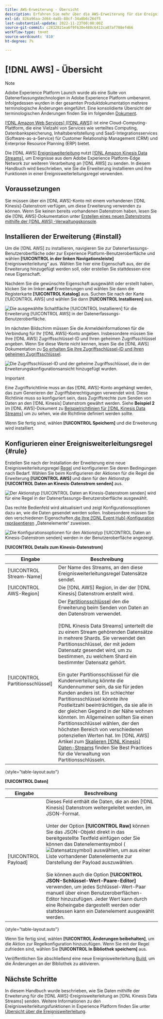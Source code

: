 ```yaml
---
title: AWS-Erweiterung - Übersicht
description: Erfahren Sie mehr über die AWS-Erweiterung für die Ereignisweiterleitung in Adobe Experience Platform.
exl-id: 826a96aa-2d64-4a8b-88cf-34a0b6c26df5
last-substantial-update: 2022-11-23T00:00:00Z
source-git-commit: c2832821ea6f9f630e480c6412ca07af788efd66
workflow-type: tm+mt
source-wordcount: '810'
ht-degree: 7%

---
```


# [!DNL AWS] - Übersicht

>[!NOTE]
>
>Adobe Experience Platform Launch wurde als eine Suite von Datenerfassungstechnologien in Adobe Experience Platform umbenannt. Infolgedessen wurden in der gesamten Produktdokumentation mehrere terminologische Änderungen eingeführt. Eine konsolidierte Übersicht der terminologischen Änderungen finden Sie im folgenden [Dokument](../../../term-updates.md).

[[!DNL Amazon Web Services] ([!DNL AWS])](https://aws.amazon.com/) ist eine Cloud-Computing-Plattform, die eine Vielzahl von Services wie verteiltes Computing, Datenbankspeicherung, Inhaltsbereitstellung und SaaS-Integrationsservices (Software-as-a-Service) für Customer Relationship Management (CRM) und Enterprise Resource Planning (ERP) bietet.

Die [!DNL AWS] [Ereignisweiterleitung](../../../ui/event-forwarding/overview.md) nutzt [[!DNL Amazon Kinesis Data Streams]](https://docs.aws.amazon.com/streams/latest/dev/introduction.html), um Ereignisse aus dem Adobe Experience Platform-Edge Network zur weiteren Verarbeitung an [!DNL AWS] zu senden. In diesem Handbuch wird beschrieben, wie Sie die Erweiterung installieren und ihre Funktionen in einer Ereignisweiterleitungsregel verwenden.

## Voraussetzungen

Sie müssen über ein [!DNL AWS]-Konto mit einem vorhandenen [!DNL Kinesis]-Datenstrom verfügen, um diese Erweiterung verwenden zu können. Wenn Sie keinen bereits vorhandenen Datenstrom haben, lesen Sie die [!DNL AWS]-Dokumentation unter [Erstellen eines neuen Datenstroms mithilfe der  [!DNL AWS] -Verwaltungskonsole](https://docs.aws.amazon.com/streams/latest/dev/how-do-i-create-a-stream.html).

## Installieren der Erweiterung {#install}

Um die [!DNL AWS] zu installieren, navigieren Sie zur Datenerfassungs-Benutzeroberfläche oder zur Experience Platform-Benutzeroberfläche und wählen **[!UICONTROL in der linken Navigationsleiste]** Ereignisweiterleitung“ aus. Wählen Sie hier eine Eigenschaft aus, der die Erweiterung hinzugefügt werden soll, oder erstellen Sie stattdessen eine neue Eigenschaft.

Nachdem Sie die gewünschte Eigenschaft ausgewählt oder erstellt haben, klicken Sie im linken **auf** Erweiterungen und wählen Sie dann die Registerkarte **[!UICONTROL Katalog]** aus. Suchen Sie nach der Karte [!UICONTROL AWS] und wählen Sie dann **[!UICONTROL Installieren]** aus.

![Die ausgewählte Schaltfläche [!UICONTROL Installieren] für die Erweiterung [!UICONTROL AWS] in der Datenerfassungs-Benutzeroberfläche.](../../../images/extensions/server/aws/install.png)

Im nächsten Bildschirm müssen Sie die Anmeldeinformationen für die Verbindung für Ihr [!DNL AWS]-Konto angeben. Insbesondere müssen Sie Ihre [!DNL AWS] Zugriffsschlüssel-ID und Ihren geheimen Zugriffsschlüssel angeben. Wenn Sie diese Werte nicht kennen, lesen Sie die [!DNL AWS] Dokumentation zu [So erhalten Sie Ihre Zugriffsschlüssel-ID und Ihren geheimen Zugriffsschlüssel](https://docs.aws.amazon.com/powershell/latest/userguide/pstools-appendix-sign-up.html).

![Die Zugriffsschlüssel-ID und der geheime Zugriffsschlüssel, die in der Erweiterungskonfigurationsansicht hinzugefügt wurden.](../../../images/extensions/server/aws/credentials.png)

>[!IMPORTANT]
>
>Eine Zugriffsrichtlinie muss an das [!DNL AWS]-Konto angehängt werden, das zum Generieren der Zugriffsberechtigungen verwendet wird. Diese Richtlinie muss so konfiguriert sein, dass Zugriffsrechte zum Senden von Daten an den [!DNL Kinesis] Datenstrom gewährt werden. Siehe **Beispiel 2** im [!DNL AWS]-Dokument zu [Beispielrichtlinien für [!DNL Kinesis Data Streams]](https://docs.aws.amazon.com/streams/latest/dev/controlling-access.html#kinesis-using-iam-examples) um zu sehen, wie die Richtlinie definiert werden sollte.

Wenn Sie fertig sind, wählen **[!UICONTROL Speichern]** und die Erweiterung wird installiert.

## Konfigurieren einer Ereignisweiterleitungsregel {#rule}

Erstellen Sie nach der Installation der Erweiterung eine neue Ereignisweiterleitungsregel [Regel](../../../ui/managing-resources/rules.md) und konfigurieren Sie deren Bedingungen nach Bedarf. Wählen Sie beim Konfigurieren der Aktionen für die Regel die Erweiterung **[!UICONTROL AWS]** und dann für den Aktionstyp **[!UICONTROL Daten an Kinesis-Datenstrom senden]** aus.

![Der Aktionstyp [!UICONTROL Daten an Kinesis-Datenstrom senden] wird für eine Regel in der Datenerfassungs-Benutzeroberfläche ausgewählt.](../../../images/extensions/server/aws/select-action-type.png)

Das rechte Bedienfeld wird aktualisiert und zeigt Konfigurationsoptionen dazu an, wie die Daten gesendet werden sollen. Insbesondere müssen Sie den verschiedenen Eigenschaften[&#x200B; die Ihre [!DNL Event Hub]-Konfiguration repräsentieren](../../../ui/managing-resources/data-elements.md) „Datenelemente“ zuweisen.

![Die Konfigurationsoptionen für den Aktionstyp [!UICONTROL Daten an Kinesis-Datenstrom senden] werden in der Benutzeroberfläche angezeigt.](../../../images/extensions/server/aws/data-stream-details.png)

**[!UICONTROL Details zum Kinesis-Datenstrom]**

| Eingabe | Beschreibung |
| --- | --- |
| [!UICONTROL Stream-Name] | Der Name des Streams, an den diese Ereignisweiterleitungsregel Datensätze sendet. |
| [!UICONTROL AWS-Region] | Die [!DNL AWS] Region, in der der [!DNL Kinesis] Datenstrom erstellt wird. |
| [!UICONTROL Partitionsschlüssel] | Der [Partitionsschlüssel](https://docs.aws.amazon.com/streams/latest/dev/key-concepts.html#partition-key) den die Erweiterung beim Senden von Daten an den Datenstrom verwendet.<br><br>[!DNL Kinesis Data Streams] unterteilt die zu einem Stream gehörenden Datensätze in mehrere Shards. Sie verwendet den Partitionsschlüssel, der mit jedem Datensatz gesendet wird, um zu bestimmen, zu welchem Shard ein bestimmter Datensatz gehört.<br><br>Ein guter Partitionsschlüssel für die Kundenverteilung könnte die Kundennummer sein, da sie für jeden Kunden anders ist. Ein schlechter Partitionsschlüssel könnte ihre Postleitzahl beeinträchtigen, da sie alle in der gleichen Gegend in der Nähe wohnen könnten. Im Allgemeinen sollten Sie einen Partitionsschlüssel wählen, der den höchsten Bereich von verschiedenen potenziellen Werten hat. Im [!DNL AWS] Artikel zum [Skalieren  [!DNL Kinesis]  Daten-Streams](https://aws.amazon.com/blogs/big-data/under-the-hood-scaling-your-kinesis-data-streams/) finden Sie Best Practices für die Verwaltung von Partitionsschlüsseln. |

{style="table-layout:auto"}

**[!UICONTROL Daten]**

| Eingabe | Beschreibung |
| --- | --- |
| [!UICONTROL Payload] | Dieses Feld enthält die Daten, die an den [!DNL Kinesis] Datenstrom weitergeleitet werden, im JSON-Format.<br><br>Unter der Option **[!UICONTROL Raw]** können Sie das JSON-Objekt direkt in das bereitgestellte Textfeld einfügen oder Sie können das Datenelementsymbol (![Datensatzsymbol](/help/images/icons/database.png)) auswählen, um aus einer Liste vorhandener Datenelemente zur Darstellung der Payload auszuwählen.<br><br>Sie können auch die Option **[!UICONTROL JSON-Schlüssel-Wert-Paare-Editor]** verwenden, um jedes Schlüssel-Wert-Paar manuell über einen Benutzeroberflächen-Editor hinzuzufügen. Jeder Wert kann durch eine Roheingabe dargestellt werden oder stattdessen kann ein Datenelement ausgewählt werden. |

{style="table-layout:auto"}

Wenn Sie fertig sind, wählen **[!UICONTROL Änderungen beibehalten]**, um die Aktion zur Regelkonfiguration hinzuzufügen. Wenn Sie mit der Regel zufrieden sind, wählen Sie **[!UICONTROL In Bibliothek speichern]** aus.

Veröffentlichen Sie abschließend eine neue Ereignisweiterleitung [Build](../../../ui/publishing/builds.md), um die Änderungen an der Bibliothek zu aktivieren.

## Nächste Schritte

In diesem Handbuch wurde beschrieben, wie Sie Daten mithilfe der Erweiterung für die [!DNL AWS]-Ereignisweiterleitung an [!DNL Kinesis Data Streams] senden. Weitere Informationen zu den Ereignisweiterleitungsfunktionen in Experience Platform finden Sie unter [Übersicht über die Ereignisweiterleitung](../../../ui/event-forwarding/overview.md).
